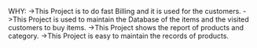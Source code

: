 WHY:
     ->This Project is to do fast Billing and it is used for the customers.
     ->This Project is used to maintain the  Database of the items and the visited customers to buy items.
     ->This Project shows the report of products and category.
		 ->This Project is easy to maintain the records of products.
		 
		 
		 
